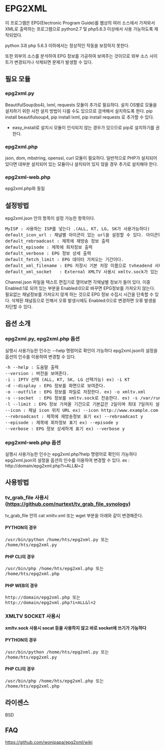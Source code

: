 # EPG2XML

이 프로그램은 EPG(Electronic Program Guide)를 웹상의 여러 소스에서 가져와서 XML로 출력하는 프로그램으로 python2.7 및 php5.6.3 이상에서 사용 가능하도록 제작되었다.

python 3과 php 5.6.3 이하에서는 정상적인 작동을 보장하지 못한다.

또한 외부의 소스를 분석하여 EPG 정보를 가공하여 보여주는 것이므로 외부 소스 사이트가 변경되거나 삭제되면 문제가 발생할 수 있다.

## 필요 모듈

### epg2xml.py
BeautifulSoup(bs4), lxml, requests 모듈이 추가로 필요하다.
설치 OS별로 모듈을 설치하기 위한 사전 설치 방법이 다를 수도 있으므로 검색해서 설치하도록 한다.
pip install beautifulsoup4, pip install lxml, pip install requests 로 추가할 수 있다.
* easy_install로 설치시 모듈이 인식되지 않는 경우가 있으므로 pip로 설치하기를 권한다.

### epg2xml.php
json, dom, mbstring, openssl, curl 모듈이 필요하다. 일반적으로 PHP가 설치되어 있다면 대부분 설치되어 있는 모듈이나 설치되어 있지 않을 경우 추가로 설치해야 한다.

### epg2xml-web.php
epg2xml.php와 동일

## 설정방법
epg2xml.json 안의 항목이 설정 가능한 항목이다. 
<pre>
MyISP : 사용하는 ISP를 넣는다 .(ALL, KT, LG, SK가 사용가능하다)
default_icon_url : 채널별 아이콘이 있는 url을 설정할 수 있다. 아이콘의 이름은 json 파일에 있는 Id.png로 기본설정되어 있다.
default_rebroadcast : 제목에 재방송 정보 출력
default_episode : 제목에 회차정보 출력
default_verbose : EPG 정보 상세 출력
default_fetch_limit : EPG 데이터 가져오는 기간이다.
default_xml_filename : EPG 저장시 기본 저장 이름으로 tvheadend 서버가 쓰기가 가능한 경로로 설정해야 한다.
default_xml_socket   : External XMLTV 사용시 xmltv.sock가 있는 경로로 설정해준다.
</pre>

Channel.json 파일을 텍스트 편집기로 열어보면 각채널별 정보가 들어 있다.
이중 Enabled:1로 되어 있는 부분을 Enabled:0으로 바꾸면 EPG정보를 가져오지 않는다.
필요없는 채널정보를 가져오지 않게 하는 것으로 EPG 정보 수집시 시간을 단축할 수 있다.
삭제된 채널등으로 인해서 오류 발생시에도 Enabled:0으로 변경하면 오류 발생을 차단할 수 있다.

## 옵션 소개
### epg2xml.py, epg2xml.php 옵션
실행시 사용가능한 인수는 --help 명령어로 확인이 가능하다
epg2xml.json의 설정을 옵션의 인수를 이용하여 변경할 수 있다.
<pre>
-h --help : 도움말 출력
--version : 버전을 보여준다.
-i : IPTV 선택 (ALL, KT, SK, LG 선택가능) ex) -i KT
-d --display : EPG 정보를 화면으로 보여준다.
-o --outfile : EPG 정보를 파일로 저장한다. ex) -o xmltv.xml
-s --socket  : EPG 정보를 xmltv.sock로 전송한다. ex) -s /var/run/xmltv.sock
-l --limit : EPG 정보 가져올 기간으로 기본값은 2일이며 최대 7일까지 설정 가능하다. ex) -l 2
--icon : 채널 icon 위치 URL ex) --icon http://www.example.com
--rebroadcast : 제목에 재방송정보 표기 ex) --rebroadcast y
--episode : 제목에 회차정보 표기 ex) --episode y
--verbose : EPG 정보 상세하게 표기 ex) --verbose y
</pre>

### epg2xml-web.php 옵션
실행시 사용가능한 인수는 epg2xml.php?help 명령어로 확인이 가능하다
epg2xml.json의 설정을 옵션의 인수를 이용하여 변경할 수 있다.
ex : http://domain/epg2xml.php?i=ALL&l=2

## 사용방법

### tv_grab_file 사용시 (https://github.com/nurtext/tv_grab_file_synology)
tv_grab_file 안의 cat xmltv.xml 또는 wget 부분을 아래와 같이 변경해준다.

#### PYTHON의 경우
<pre>
/usr/bin/python /home/hts/epg2xml.py 또는
/home/hts/epg2xml.py
</pre>

#### PHP CLI의 경우
<pre>
/usr/bin/php /home/hts/epg2xml.php 또는
/home/hts/epg2xml.php
</pre>

#### PHP WEB의 경우
<pre>
http://domain/epg2xml.php 또는
http://domain/epg2xml.php?i=ALL&l=2
</pre>

### XMLTV SOCKET 사용시
**xmltv.sock 사용시 socat 등을 사용하지 않고 바로 socket에 쓰기가 가능하다**

#### PYTHON의 경우
<pre>
/usr/bin/python /home/hts/epg2xml.py 또는
/home/hts/epg2xml.py
</pre>

#### PHP CLI의 경우
<pre>
/usr/bin/php /home/hts/epg2xml.php 또는
/home/hts/epg2xml.php
</pre>

## 라이센스
BSD

## FAQ
https://github.com/wonipapa/epg2xml/wiki